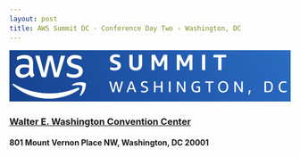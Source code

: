 ```yaml
---
layout: post
title: AWS Summit DC - Conference Day Two - Washington, DC
---
```


[![AWS Summits Washington DC](/images/AWSsummitLogoWashingtonDC.png "AWS Summits Washington DC")](https://aws.amazon.com/events/summits/washington-dc/)

### [Walter E. Washington Convention Center](https://eventsdc.com/venue/walter-e-washington-convention-center)

#### 801 Mount Vernon Place NW, Washington, DC 20001

